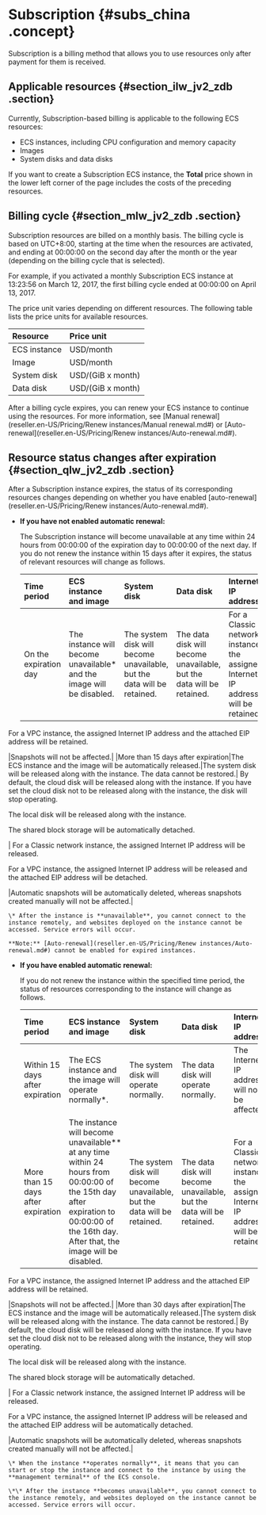 # Subscription {#subs_china .concept}

Subscription is a billing method that allows you to use resources only after payment for them is received.

## Applicable resources {#section_ilw_jv2_zdb .section}

Currently, Subscription-based billing is applicable to the following ECS resources:

-   ECS instances, including CPU configuration and memory capacity
-   Images
-   System disks and data disks

If you want to create a Subscription ECS instance, the **Total** price shown in the lower left corner of the page includes the costs of the preceding resources.

## Billing cycle {#section_mlw_jv2_zdb .section}

Subscription resources are billed on a monthly basis. The billing cycle is based on UTC+8:00, starting at the time when the resources are activated, and ending at 00:00:00 on the second day after the month or the year \(depending on the billing cycle that is selected\).

For example, if you activated a monthly Subscription ECS instance at 13:23:56 on March 12, 2017, the first billing cycle ended at 00:00:00 on April 13, 2017.

The price unit varies depending on different resources. The following table lists the price units for available resources.

|Resource|Price unit|
|:-------|:---------|
|ECS instance|USD/month|
|Image|USD/month|
|System disk|USD/\(GiB x month\)|
|Data disk|USD/\(GiB x month\)|

After a billing cycle expires, you can renew your ECS instance to continue using the resources. For more information, see [Manual renewal](reseller.en-US/Pricing/Renew instances/Manual renewal.md#) or [Auto-renewal](reseller.en-US/Pricing/Renew instances/Auto-renewal.md#).

## Resource status changes after expiration {#section_qlw_jv2_zdb .section}

After a Subscription instance expires, the status of its corresponding resources changes depending on whether you have enabled [auto-renewal](reseller.en-US/Pricing/Renew instances/Auto-renewal.md#).

-   **If you have not enabled automatic renewal:**

    The Subscription instance will become unavailable at any time within 24 hours from 00:00:00 of the expiration day to 00:00:00 of the next day. If you do not renew the instance within 15 days after it expires, the status of relevant resources will change as follows.

    |Time period|ECS instance and image|System disk|Data disk|Internet IP address|Snapshot|
    |:----------|:---------------------|:----------|:--------|:------------------|:-------|
    |On the expiration day|The instance will become unavailable\* and the image will be disabled.|The system disk will become unavailable, but the data will be retained.|The data disk will become unavailable, but the data will be retained.| For a Classic network instance, the assigned Internet IP address will be retained.

 For a VPC instance, the assigned Internet IP address and the attached EIP address will be retained.

 |Snapshots will not be affected.|
    |More than 15 days after expiration|The ECS instance and the image will be automatically released.|The system disk will be released along with the instance. The data cannot be restored.| By default, the cloud disk will be released along with the instance. If you have set the cloud disk not to be released along with the instance, the disk will stop operating.

 The local disk will be released along with the instance.

 The shared block storage will be automatically detached.

 | For a Classic network instance, the assigned Internet IP address will be released.

 For a VPC instance, the assigned Internet IP address will be released and the attached EIP address will be detached.

 |Automatic snapshots will be automatically deleted, whereas snapshots created manually will not be affected.|

    \* After the instance is **unavailable**, you cannot connect to the instance remotely, and websites deployed on the instance cannot be accessed. Service errors will occur.

    **Note:** [Auto-renewal](reseller.en-US/Pricing/Renew instances/Auto-renewal.md#) cannot be enabled for expired instances.

-   **If you have enabled automatic renewal:**

    If you do not renew the instance within the specified time period, the status of resources corresponding to the instance will change as follows.

    |Time period|ECS instance and image|System disk|Data disk|Internet IP address|Snapshot|
    |:----------|:---------------------|:----------|:--------|:------------------|:-------|
    |Within 15 days after expiration|The ECS instance and the image will operate normally\*.|The system disk will operate normally.|The data disk will operate normally.|The Internet IP address will not be affected.|Snapshots will not be affected.|
    |More than 15 days after expiration|The instance will become unavailable\*\* at any time within 24 hours from 00:00:00 of the 15th day after expiration to 00:00:00 of the 16th day. After that, the image will be disabled.|The system disk will become unavailable, but the data will be retained.|The data disk will become unavailable, but the data will be retained.| For a Classic network instance, the assigned Internet IP address will be retained.

 For a VPC instance, the assigned Internet IP address and the attached EIP address will be retained.

 |Snapshots will not be affected.|
    |More than 30 days after expiration|The ECS instance and the image will be automatically released.|The system disk will be released along with the instance. The data cannot be restored.| By default, the cloud disk will be released along with the instance. If you have set the cloud disk not to be released along with the instance, they will stop operating.

 The local disk will be released along with the instance.

 The shared block storage will be automatically detached.

 | For a Classic network instance, the assigned Internet IP address will be released.

 For a VPC instance, the assigned Internet IP address will be released and the attached EIP address will be automatically detached.

 |Automatic snapshots will be automatically deleted, whereas snapshots created manually will not be affected.|

    \* When the instance **operates normally**, it means that you can start or stop the instance and connect to the instance by using the **management terminal** of the ECS console.

    \*\* After the instance **becomes unavailable**, you cannot connect to the instance remotely, and websites deployed on the instance cannot be accessed. Service errors will occur.



